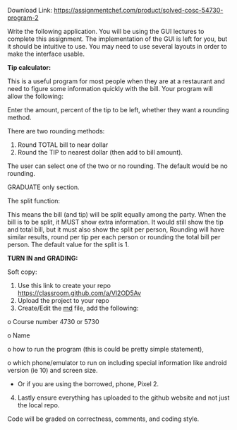 Download Link: https://assignmentchef.com/product/solved-cosc-54730-program-2
<br>






Write the following application. You will be using the GUI lectures to complete this assignment. The implementation of the GUI is left for you, but it should be intuitive to use. You may need to use several layouts in order to make the interface usable.

<strong>Tip calculator:</strong>

This is a useful program for most people when they are at a restaurant and need to figure some information quickly with the bill. Your program will allow the following:

Enter the amount, percent of the tip to be left, whether they want a rounding method.

There are two rounding methods:

<ol>

 <li>Round TOTAL bill to near dollar</li>

 <li>Round the TIP to nearest dollar (then add to bill amount).</li>

</ol>

The user can select one of the two or no rounding. The default would be no rounding.

GRADUATE only section.

The split function:

This means the bill (and tip) will be split equally among the party. When the bill is to be split, it MUST show extra information. It would still show the tip and total bill, but it must also show the split per person, Rounding will have similar results, round per tip per each person or rounding the total bill per person. The default value for the split is 1.

<strong>TURN IN and GRADING:</strong>

Soft copy:

<ol>

 <li>Use this link to create your repo <a href="https://classroom.github.com/a/Vl2OD5Av">https://classroom.github.com/a/Vl2OD5Av</a></li>

 <li>Upload the project to your repo</li>

 <li>Create/Edit the <a href="http://readme.md">md</a> file, add the following:</li>

</ol>

o Course number 4730 or 5730

o Name

o how to run the program (this is could be pretty simple statement),

o which phone/emulator to run on including special information like android version (ie 10) and screen size.

<ul>

 <li>Or if you are using the borrowed, phone, Pixel 2.</li>

</ul>

<ol start="4">

 <li>Lastly ensure everything has uploaded to the github website and not just the local repo.</li>

</ol>

Code will be graded on correctness, comments, and coding style.